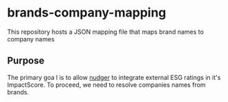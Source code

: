 # brands-company-mapping
This repository hosts a JSON mapping file that maps brand names to company names 

## Purpose

The primary goa l is to allow [nudger](https://nudger.fr) to integrate external ESG ratings in it's ImpactScore. To proceed, we need to resolve companies names from brands. 
